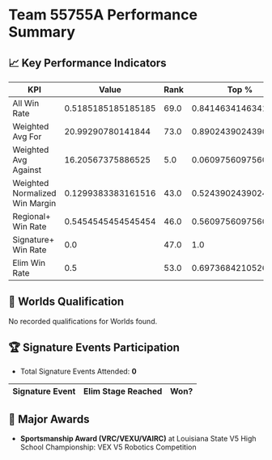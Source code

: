 # Team 55755A Performance Summary

## 📈 Key Performance Indicators
| KPI | Value | Rank | Top % |
| --- | ----- | ---- | ----- |
| All Win Rate | 0.5185185185185185 | 69.0 | 0.8414634146341463 |
| Weighted Avg For | 20.99290780141844 | 73.0 | 0.8902439024390244 |
| Weighted Avg Against | 16.20567375886525 | 5.0 | 0.06097560975609756 |
| Weighted Normalized Win Margin | 0.1299383383161516 | 43.0 | 0.524390243902439 |
| Regional+ Win Rate | 0.5454545454545454 | 46.0 | 0.5609756097560976 |
| Signature+ Win Rate | 0.0 | 47.0 | 1.0 |
| Elim Win Rate | 0.5 | 53.0 | 0.6973684210526315 |


## 🎯 Worlds Qualification
No recorded qualifications for Worlds found.

## 🏆 Signature Events Participation
- Total Signature Events Attended: **0**

| Signature Event | Elim Stage Reached | Won? |
|:----------------|:-------------------|:----|


## 🥇 Major Awards
- **Sportsmanship Award (VRC/VEXU/VAIRC)** at Louisiana State V5 High School Championship: VEX V5 Robotics Competition

